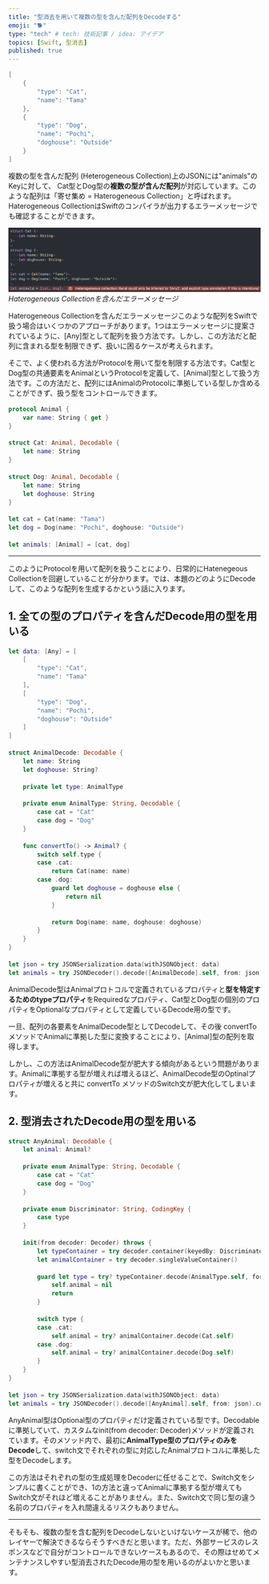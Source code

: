 ```yaml
---
title: "型消去を用いて複数の型を含んだ配列をDecodeする"
emoji: "🐕"
type: "tech" # tech: 技術記事 / idea: アイデア
topics: [Swift, 型消去]
published: true
---
```


```swift
[
    {
        "type": "Cat",
        "name": "Tama"
    },
    {
        "type": "Dog",
        "name": "Pochi",
        "doghouse": "Outside"
    }
]
```

複数の型を含んだ配列 (Heterogeneous Collection)上のJSONには"animals"のKeyに対して、 Cat型とDog型の**複数の型が含んだ配列**が対応しています。このような配列は「寄せ集め = Haterogeneous Collection」と呼ばれます。Haterogeneous CollectionはSwiftのコンパイラが出力するエラーメッセージでも確認することができます。

![](/images/bebe2263694211/Swift_TypeErase.png)
*Haterogeneous Collectionを含んだエラーメッセージ*

Haterogeneous Collectionを含んだエラーメッセージこのような配列をSwiftで扱う場合はいくつかのアプローチがあります。1つはエラーメッセージに提案されているように、[Any]型として配列を扱う方法です。しかし、この方法だと配列に含まれる型を制限できず、扱いに困るケースが考えられます。

そこで、よく使われる方法がProtocolを用いて型を制限する方法です。Cat型とDog型の共通要素をAnimalというProtocolを定義して、[Animal]型として扱う方法です。この方法だと、配列にはAnimalのProtocolに準拠している型しか含めることができず、扱う型をコントロールできます。

```swift
protocol Animal {
    var name: String { get }
}

struct Cat: Animal, Decodable {
    let name: String
}

struct Dog: Animal, Decodable {
    let name: String
    let doghouse: String
}

let cat = Cat(name: "Tama")
let dog = Dog(name: "Pochi", doghouse: "Outside")

let animals: [Animal] = [cat, dog]
```

---

このようにProtocolを用いて配列を扱うことにより、日常的にHatenegeous Collectionを回避していることが分かります。では、本題のどのようにDecodeして、このような配列を生成するかという話に入ります。

## 1. 全ての型のプロパティを含んだDecode用の型を用いる

```swift
let data: [Any] = [
    [
        "type": "Cat",
        "name": "Tama"
    ],
    [
        "type": "Dog",
        "name": "Pochi",
        "doghouse": "Outside"
    ]
]

struct AnimalDecode: Decodable {
    let name: String
    let doghouse: String?

    private let type: AnimalType

    private enum AnimalType: String, Decodable {
        case cat = "Cat"
        case dog = "Dog"
    }

    func convertTo() -> Animal? {
        switch self.type {
        case .cat:
            return Cat(name: name)
        case .dog:
            guard let doghouse = doghouse else {
                return nil
            }

            return Dog(name: name, doghouse: doghouse)
        }
    }
}

let json = try JSONSerialization.data(withJSONObject: data)
let animals = try JSONDecoder().decode([AnimalDecode].self, from: json).compactMap { $0.convertTo() }
```

AnimalDecode型はAnimalプロトコルで定義されているプロパティと**型を特定するためのtypeプロパティ**をRequiredなプロパティ、Cat型とDog型の個別のプロパティをOptionalなプロパティとして定義しているDecode用の型です。

一旦、配列の各要素をAnimalDecode型としてDecodeして、その後 convertTo メソッドでAnimalに準拠した型に変換することにより、[Animal]型の配列を取得します。

しかし、この方法はAnimalDecode型が肥大する傾向があるという問題があります。Animalに準拠する型が増えれば増えるほど、AnimalDecode型のOptinalプロパティが増えると共に convertTo メソッドのSwitch文が肥大化してしまいます。

## 2. 型消去されたDecode用の型を用いる

```swift
struct AnyAnimal: Decodable {
    let animal: Animal?

    private enum AnimalType: String, Decodable {
        case cat = "Cat"
        case dog = "Dog"
    }

    private enum Discriminator: String, CodingKey {
        case type
    }

    init(from decoder: Decoder) throws {
        let typeContainer = try decoder.container(keyedBy: Discriminator.self)
        let animalContainer = try decoder.singleValueContainer()

        guard let type = try? typeContainer.decode(AnimalType.self, forKey: .type) else {
            self.animal = nil
            return
        }

        switch type {
        case .cat:
            self.animal = try? animalContainer.decode(Cat.self)
        case .dog:
            self.animal = try? animalContainer.decode(Dog.self)
        }
    }
}

let json = try JSONSerialization.data(withJSONObject: data)
let animals = try JSONDecoder().decode([AnyAnimal].self, from: json).compactMap { $0.animal }
```

AnyAnimal型はOptional<Animal>型のプロパティだけ定義されている型です。Decodableに準拠していて、カスタムなinit(from decoder: Decoder)メソッドが定義されています。そのメソッド内で、最初に**AnimalType型のプロパティのみをDecode**して、switch文でそれぞれの型に対応したAnimalプロトコルに準拠した型をDecodeします。

この方法はそれぞれの型の生成処理をDecoderに任せることで、Switch文をシンプルに書くことができ、1の方法と違ってAnimalに準拠する型が増えてもSwitch文がそれほど増えることがありません。また、Switch文で同じ型の違う名前のプロパティを入れ間違えるリスクもありません。

---

そもそも、複数の型を含む配列をDecodeしないといけないケースが稀で、他のレイヤーで解決できるならそうすべきだと思います。ただ、外部サービスのレスポンスなどで自分がコントロールできないケースもあるので、その際はせめてメンテナンスしやすい型消去されたDecode用の型を用いるのがよいかと思います。
